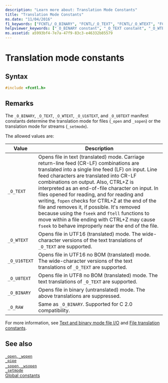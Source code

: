 ```yaml
---
description: "Learn more about: Translation Mode Constants"
title: "Translation Mode Constants"
ms.date: "11/04/2016"
f1_keywords: ["FCNTL/_O_BINARY", "FCNTL/_O_TEXT", "FCNTL/_O_WTEXT", "FCNTL/_O_U16TEXT", "FCNTL/_O_U8TEXT", "FCNTL/_O_RAW", "_O_BINARY", "_O_TEXT", "_O_WTEXT", "_O_U16TEXT", "_O_U8TEXT", "_O_RAW"]
helpviewer_keywords: ["_O_BINARY constant", "_O_TEXT constant", "_O_WTEXT constant", "_O_U16TEXT constant", "_O_U8TEXT constant", "_O_RAW constant", "translation constants", "translation, constants", "translation, modes", "translation modes (file I/O)"]
ms.assetid: a5993bf4-7e7a-47f9-83c3-e46332b85579
---
```

# Translation mode constants

## Syntax

```C
#include <fcntl.h>
```

## Remarks

The `_O_BINARY`, `_O_TEXT`, `_O_WTEXT`, `_O_U16TEXT`, and `_O_U8TEXT` manifest constants determine the translation mode for files (`_open` and `_sopen`) or the translation mode for streams (`_setmode`).

The allowed values are:

| Value | Description |
|---|---|
| `_O_TEXT` | Opens file in text (translated) mode. Carriage return-line feed (CR-LF) combinations are translated into a single line feed (LF) on input. Line feed characters are translated into CR-LF combinations on output. Also, CTRL+Z is interpreted as an end-of-file character on input. In files opened for reading, and for reading and writing, `fopen` checks for CTRL+Z at the end of the file and removes it, if possible. It's removed because using the `fseek` and `ftell` functions to move within a file ending with CTRL+Z may cause `fseek` to behave improperly near the end of the file. |
| `_O_WTEXT` | Opens file in UTF16 (translated) mode. The wide-character versions of the text translations of `_O_TEXT` are supported. |
| `_O_U16TEXT` | Opens file in UTF16 no BOM (translated) mode. The wide-character versions of the text translations of `_O_TEXT` are supported. |
| `_O_U8TEXT` | Opens file in UTF8 no BOM (translated) mode. The text translations of `_O_TEXT` are supported. |
| `_O_BINARY` | Opens file in binary (untranslated) mode. The above translations are suppressed. |
| `_O_RAW` | Same as `_O_BINARY`. Supported for C 2.0 compatibility. |

For more information, see [Text and binary mode file I/O](./text-and-binary-mode-file-i-o.md) and [File translation constants](./file-translation-constants.md).

## See also

[`_open`, `_wopen`](./reference/open-wopen.md)\
[`_pipe`](./reference/pipe.md)\
[`_sopen`, `_wsopen`](./reference/sopen-wsopen.md)\
[`_setmode`](./reference/setmode.md)\
[Global constants](./global-constants.md)
